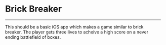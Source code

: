 # Brick Breaker
---

This should be a basic iOS app which makes a game similar to brick breaker. The player gets three lives to acheive a high score on a never ending battlefield of boxes.

